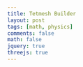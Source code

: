 ```yaml
---
title: Tetmesh Builder
layout: post
tags: [math, physics]
comments: false
math: false
jquery: true
threejs: true
---
```


<style>
div.container-3js canvas {
    background-color: #000;
    width: 100%;
    height: 100%;
    padding: 0;
    margin: 0;
    position: static;
}

div.centered {
    text-align: center;
}

</style>

<div class="container-3js" id="{{ page.title | slugify }}-tetmesh" style="height:300px;"></div>

<script type="text/javascript">

//
// Data Structures
//

class Tetmesh {
    constructor() {
        this.vertices = [];
        this.tetrahedra = [];
    }

    add_tet(tet) {

        var tris = [
            [0, 3, 1, 2], // The last element in each triangle array is
            [0, 1, 2, 3], // the index of the EXCLUDED point!
            [0, 2, 3, 1],
            [1, 3, 2, 0]
        ];

        var norms = [];

        for (var i = 0; i < 4; ++i) {

            // Get the normal of this triangle, and project the excluded
            // point onto it. If they have a positive projection, then the
            // face is inverted. We can fix this by swapping any two points
            // in the tetrahedron that are included in this face.
            var tri = tris[i];
            var a = this.vertices[tri[0]];
            var b = this.vertices[tri[1]];
            var c = this.vertices[tri[2]];
            var d = this.vertices[tri[3]];
            var ab = b - a;
            var ac = c - a;
            var ad = d - a;
            var n = new THREE.Vector3();
            norms.push(n);
            n.crossVectors(ac, ab);
            if (n.dot(ad) > 0) {
                var tmp = tet[tri[0]];
                tet[tri[0]] = tet[tri[1]];
                tet[tri[1]] = tmp;
            }
        }

        // Store the new tet
        this.tetrahedra.push(tet);
    }

    is_inside(point) {

        // If this point is on the back face of all 
        for (var i = 0; i < this.tetrahedra.length; ++i) {
            var inside = true;
            for (var j = 0; j < 4; ++j) {
                var tri = tris[j];
                var n = norms[j];
                var a = this.vertices[tri[0]];
                var av = point - a;
                var proj = n.dot(av);
                if (proj > 0) {
                    inside = false;
                    break;
                }
            }
        }
        return inside;
    }

    randomize() {

        // Add some verts
        for (var i = 0; i < 20; ++i) {
            var vert = [];
            for (var j = 0; j < 3; ++j) {
                vert.push(-15 + Math.floor(Math.random() * Math.floor(30)));
            }
            this.vertices.push(vert);
        }

        // Add a couple tets
        this.add_tet([ 0, 1, 2, 3 ]);
    }
}

//
// Actors
//

class Actor {
    update() {}
}

var actors = [];

class SceneActor extends Actor {
    constructor(container, height=5) {
        super();
        this.container = container;
        var containerWidth = container.width();
        var containerHeight = container.height();
        this.aspect = containerWidth / containerHeight;
        this.cameraHeight = height;
        this.cameraHeightTarget = height;
        this.scene = new THREE.Scene();
        this.camera = new THREE.OrthographicCamera( -height*this.aspect, height*this.aspect, -height, height, 1, 1000);
        this.renderer = new THREE.WebGLRenderer({ antialias: true });
        this.renderer.setSize( containerWidth, containerHeight );
        this.renderer.setClearColor(0xFCFAF7, 1);
        this.camera.position.z = 50;
        container.get(0).appendChild( this.renderer.domElement );
    }

    update() {
        this.cameraHeight += (this.cameraHeightTarget - this.cameraHeight) * 0.1;
        this.camera.left = -this.cameraHeight * this.aspect;
        this.camera.right = this.cameraHeight * this.aspect;
        this.camera.top = -this.cameraHeight;
        this.camera.bottom = this.cameraHeight;
        this.camera.updateProjectionMatrix();
        this.renderer.render( this.scene, this.camera );
    }
}

var pointGeometry = new THREE.SphereGeometry( .5, 32, 32 );
var pointMaterial = new THREE.MeshBasicMaterial({ color: 0xff0000 });
var tetMaterial = new THREE.MeshNormalMaterial();//{ side: THREE.DoubleSide });

class TetmeshActor extends Actor {
    constructor(scene, tetmesh, mouse) {
        super();
        this.scene = scene;
        this.tetmesh = tetmesh;
        this.set_tetmesh(tetmesh);
        this.mouseInteraction = false;
        this.mouse = mouse;
        this.obj;
    }

    set_tetmesh(tetmesh) {
        this.tetmesh = tetmesh;
        this.obj = new THREE.Object3D();

        // Delete existing point data
        if (this.points_obj != null) {
            this.scene.remove(this.points_obj);
        }

        if (this.tets_obj != null) {
            this.scene.remove(this.tets_obj);
        }

        // Add new points
        {
            var points_obj = new THREE.Object3D();
            for (var i = 0; i < tetmesh.vertices.length; ++i) {
                var vert = tetmesh.vertices[i];
                var mesh = new THREE.Mesh(pointGeometry, pointMaterial);
                mesh.position.set(vert[0], vert[1], vert[2]);
                points_obj.add(mesh);
            }
            this.obj.add(points_obj);
        }

        // Add new tets
        {
            var tetGeo = new THREE.Geometry();
            for (var i = 0; i < tetmesh.vertices.length; ++i) {
                var vert = tetmesh.vertices[i];
                var vect = new THREE.Vector3(vert[0], vert[1], vert[2]);
                tetGeo.vertices.push(vect);
                console.log(vect);
            }
            for (var i = 0; i < tetmesh.tetrahedra.length; ++i) {
                var tet = tetmesh.tetrahedra[i];
                console.log(tet);
                tetGeo.faces.push(new THREE.Face3(tet[0], tet[3], tet[1]));
                tetGeo.faces.push(new THREE.Face3(tet[0], tet[1], tet[2]));
                tetGeo.faces.push(new THREE.Face3(tet[0], tet[2], tet[3]));
                tetGeo.faces.push(new THREE.Face3(tet[1], tet[3], tet[2]));
            }
            tetGeo.computeBoundingSphere();
            tetGeo.computeFaceNormals();
            var mesh = new THREE.Mesh(tetGeo, tetMaterial);
            this.obj.add(mesh);
        }

        this.scene.add(this.obj);
    }

    update() {
        var multiplier = this.mouseInteraction ? 0.1 : 1.0;
        this.obj.rotation.x += 0.01 * multiplier;
        this.obj.rotation.y += 0.005 * multiplier;
        this.obj.rotation.z += 0.001 * multiplier;
    }

    mouseMove(event) {

        // calculate mouse position in normalized device coordinates
        // (-1 to +1) for both components

        mouse.x = ( event.clientX / window.innerWidth ) * 2 - 1;
        mouse.y = - ( event.clientY / window.innerHeight ) * 2 + 1;

        // Cast to each point
        var raycaster = new THREE.Raycaster();
        raycaster.setFromCamera( mouse, tetmeshScene.camera );
        var intersects = raycaster.intersectObjects(this.obj, true);
        console.log(intersects);
    }
}

//
// Global Data (shhh! don't tell anyone)
//

var mouse = new THREE.Vector2();

// Scene references
var tetmeshScene;

//
// Interaction callbacks
//

$(document).ready(function() {

    //
    // Set up scenes
    //

    {
        var container = $("#{{ page.title | slugify }}-tetmesh");
        tetmeshScene = new SceneActor(container, 20);
        actors.push(tetmeshScene);
        var tetmesh = new Tetmesh();
        tetmesh.randomize();
        var tetmeshActor = new TetmeshActor(tetmeshScene.scene, tetmesh, mouse);
        actors.push(tetmeshActor);
        container.mouseenter(function() { tetmeshActor.mouseInteraction = true; });
        container.mouseleave(function() { tetmeshActor.mouseInteraction = false; });
        container.mousemove(tetmeshActor.mouseMove);
    }

    //
    // Loop
    //

    var update = function () {
        requestAnimationFrame( update );
        for (var i = 0, len = actors.length; i < len; ++i) {
            actors[i].update();
        }
    };

    update();
});
</script>
